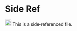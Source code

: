 # Side Ref


<img src="https://github.com/AlexeyGorovoy/zeithalt/assets/4704631/22b970fc-47be-4a8b-bb36-d64a537c4cf9" width="20" height="20" /> This is a side-referenced file.

